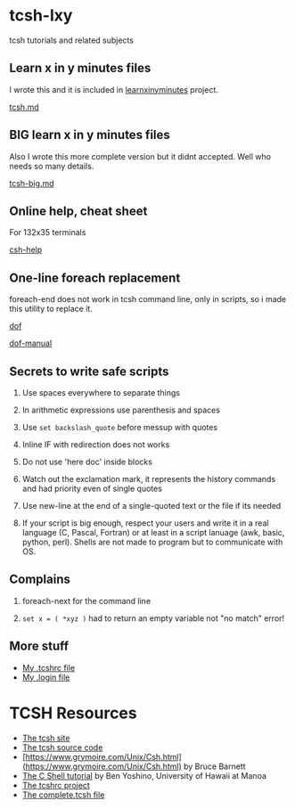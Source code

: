 # tcsh-lxy
tcsh tutorials and related subjects

## Learn x in y minutes files
I wrote this and it is included in [learnxinyminutes](https://learnxinyminutes.com/) project.

[tcsh.md](https://github.com/nereusx/tcsh-lxy/blob/master/tcsh.md)

## BIG learn x in y minutes files
Also I wrote this more complete version but it didnt accepted.
Well who needs so many details.

[tcsh-big.md](https://github.com/nereusx/tcsh-lxy/blob/master/tcsh-big.md)

## Online help, cheat sheet
For 132x35 terminals

[csh-help](https://github.com/nereusx/tcsh-lxy/blob/master/csh-help)

## One-line foreach replacement
foreach-end does not work in tcsh command line, only in scripts,
so i made this utility to replace it.

[dof](https://github.com/nereusx/unix-utils/tree/master/dof)

[dof-manual](https://github.com/nereusx/unix-utils/blob/master/dof/dof.pdf)

## Secrets to write safe scripts

1. Use spaces everywhere to separate things

2. In arithmetic expressions use parenthesis and spaces

3. Use `set backslash_quote` before messup with quotes

4. Inline IF with redirection does not works

5. Do not use 'here doc' inside blocks

6. Watch out the exclamation mark, it represents the history commands and had priority even of single quotes

7. Use new-line at the end of a single-quoted text or the file if its needed

8. If your script is big enough, respect your users and write it in a real language (C, Pascal, Fortran) or at least in a script
lanuage (awk, basic, python, perl). Shells are not made to program but to communicate with OS.

## Complains

1. foreach-next for the command line

2. `set x = ( *xyz )` had to return an empty variable not "no match" error!

## More stuff 
* [My .tcshrc file](https://github.com/nereusx/dotfiles/blob/master/.tcshrc)
* [My .login file](https://github.com/nereusx/dotfiles/blob/master/.login)

# TCSH Resources

* [The tcsh site](http://tcsh.org)
* [The tcsh source code](https://github.com/tcsh-org/tcsh)
* [https://www.grymoire.com/Unix/Csh.html](https://www.grymoire.com/Unix/Csh.html) by Bruce Barnett
* [The C Shell tutorial](http://web.eng.hawaii.edu/Tutor/csh.html) by Ben Yoshino, University of Hawaii at Manoa
* [The tcshrc project](https://sourceforge.net/projects/tcshrc/)
* [The complete.tcsh file](https://github.com/tcsh-org/tcsh/blob/master/complete.tcsh)

